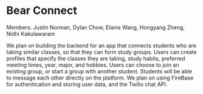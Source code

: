 # Bear Connect

Members: Justin Norman, Dylan Chow, Elaine Wang, Hongyang Zheng, Nidhi Kakulawaram

We plan on building the backend for an app that connects students who are taking similar classes, so that they can form study groups. Users can create profiles that specify the classes they are taking, study habits, preferred meeting times, year, major, and hobbies. Users can choose to join an existing group, or start a group with another student. Students will be able to message each other directly on the platform. We plan on using FireBase for authentication and storing user data, and the Twilio chat API.

